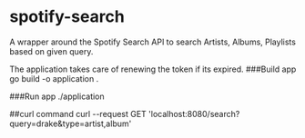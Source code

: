# spotify-search

A wrapper around the Spotify Search API to search Artists, Albums, Playlists based on given query.

The application takes care of renewing the token if its expired.
###Build app
go build -o application .

###Run app
./application

##curl command
curl --request GET 'localhost:8080/search?query=drake&type=artist,album'
